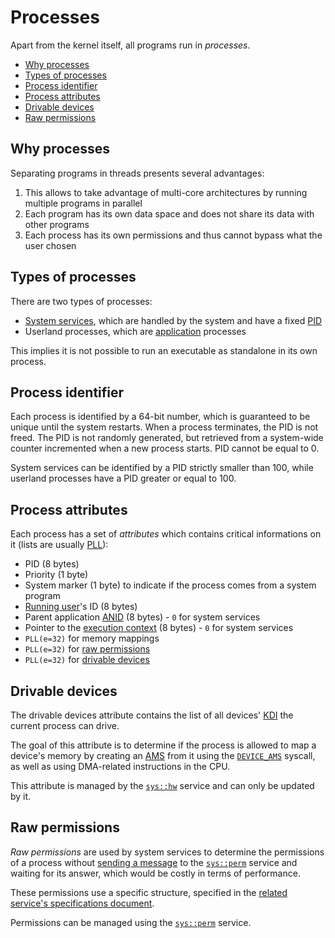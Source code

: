 # Processes

Apart from the kernel itself, all programs run in _processes_.

- [Why processes](#why-processes)
- [Types of processes](#types-of-processes)
- [Process identifier](#process-identifier)
- [Process attributes](#process-attributes)
- [Drivable devices](#drivable-devices)
- [Raw permissions](#raw-permissions)

## Why processes

Separating programs in threads presents several advantages:

1. This allows to take advantage of multi-core architectures by running multiple programs in parallel
2. Each program has its own data space and does not share its data with other programs
3. Each process has its own permissions and thus cannot bypass what the user chosen

## Types of processes

There are two types of processes:

* [System services](../services.md#system-services), which are handled by the system and have a fixed [PID](#process-identifier)
* Userland processes, which are [application](../../concepts/applications.md) processes

This implies it is not possible to run an executable as standalone in its own process.

## Process identifier

Each process is identified by a 64-bit number, which is guaranteed to be unique until the system restarts. When a process terminates, the PID is not freed. The PID is not randomly generated, but retrieved from a system-wide counter incremented when a new process starts. PID cannot be equal to 0.

System services can be identified by a PID strictly smaller than 100, while userland processes have a PID greater or equal to 100.

## Process attributes

Each process has a set of _attributes_ which contains critical informations on it (lists are usually [PLL](data-structures.md#packed-linked-lists)):

- PID (8 bytes)
- Priority (1 byte)
- System marker (1 byte) to indicate if the process comes from a system program
- [Running user](../../concepts/users.md)'s ID (8 bytes)
- Parent application [ANID](../applications-libraries.md#application-identifier) (8 bytes) - `0` for system services
- Pointer to the [execution context](../applications/context.md) (8 bytes) - `0` for system services
- `PLL(e=32)` for memory mappings
- `PLL(e=32)` for [raw permissions](#raw-permissions)
- `PLL(e=32)` for [drivable devices](#drivable-devices)

## Drivable devices

The drivable devices attribute contains the list of all devices' [KDI](hardware.md#kernel-device-identifier) the current process can drive.

The goal of this attribute is to determine if the process is allowed to map a device's memory by creating an [AMS](memory.md#abstract-memory-segments) from it using the [`DEVICE_AMS`](syscalls.md#0x63-device_ams) syscall, as well as using DMA-related instructions in the CPU.

This attribute is managed by the [`sys::hw`](../services/system/hw.md) service and can only be updated by it.

## Raw permissions

_Raw permissions_ are used by system services to determine the permissions of a process without [sending a message](ipc.md#exchanges-and-messages) to the [`sys::perm`](../services/system/perm.md) service and waiting for its answer, which would be costly in terms of performance.

These permissions use a specific structure, specified in the [related service's specifications document](../services/system/perm.md#list-of-permissions).

Permissions can be managed using the [`sys::perm`](../services/system/perm.md) service.